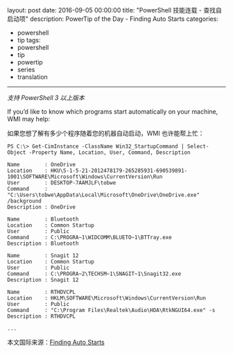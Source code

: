 ﻿layout: post
date: 2016-09-05 00:00:00
title: "PowerShell 技能连载 - 查找自启动项"
description: PowerTip of the Day - Finding Auto Starts
categories:
- powershell
- tip
tags:
- powershell
- tip
- powertip
- series
- translation
---
*支持 PowerShell 3 以上版本*

If you’d like to know which programs start automatically on your machine, WMI may help:

如果您想了解有多少个程序随着您的机器自动启动，WMI 也许能帮上忙：


```shell
PS C:\> Get-CimInstance -ClassName Win32_StartupCommand | Select-Object -Property Name, Location, User, Command, Description

Name        : OneDrive
Location    : HKU\S-1-5-21-2012478179-265285931-690539891-1001\SOFTWARE\Microsoft\Windows\CurrentVersion\Run
User        : DESKTOP-7AAMJLF\tobwe
Command     : "C:\Users\tobwe\AppData\Local\Microsoft\OneDrive\OneDrive.exe" /background
Description : OneDrive

Name        : Bluetooth
Location    : Common Startup
User        : Public
Command     : C:\PROGRA~1\WIDCOMM\BLUETO~1\BTTray.exe 
Description : Bluetooth

Name        : Snagit 12
Location    : Common Startup
User        : Public
Command     : C:\PROGRA~2\TECHSM~1\SNAGIT~1\Snagit32.exe 
Description : Snagit 12

Name        : RTHDVCPL
Location    : HKLM\SOFTWARE\Microsoft\Windows\CurrentVersion\Run
User        : Public
Command     : "C:\Program Files\Realtek\Audio\HDA\RtkNGUI64.exe" -s
Description : RTHDVCPL

...
```

<!--more-->
本文国际来源：[Finding Auto Starts](http://community.idera.com/powershell/powertips/b/tips/posts/finding-auto-starts)
